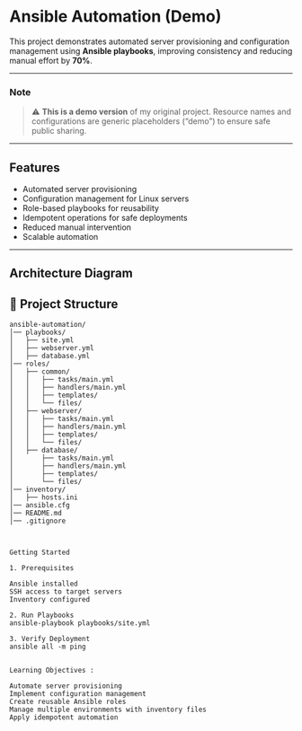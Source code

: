 # Ansible Automation (Demo)

This project demonstrates automated server provisioning and configuration management using **Ansible playbooks**, improving consistency and reducing manual effort by **70%**.

---

### Note
> ⚠️ **This is a demo version** of my original project. Resource names and configurations are generic placeholders (“demo”) to ensure safe public sharing.

---

## Features
- Automated server provisioning
- Configuration management for Linux servers
- Role-based playbooks for reusability
- Idempotent operations for safe deployments
- Reduced manual intervention
- Scalable automation

---

## Architecture Diagram


## 📂 Project Structure

```text
ansible-automation/
│── playbooks/
│   ├── site.yml
│   ├── webserver.yml
│   ├── database.yml
│── roles/
│   ├── common/
│   │   ├── tasks/main.yml
│   │   ├── handlers/main.yml
│   │   ├── templates/
│   │   └── files/
│   ├── webserver/
│   │   ├── tasks/main.yml
│   │   ├── handlers/main.yml
│   │   ├── templates/
│   │   └── files/
│   ├── database/
│       ├── tasks/main.yml
│       ├── handlers/main.yml
│       ├── templates/
│       └── files/
│── inventory/
│   ├── hosts.ini
│── ansible.cfg
│── README.md
│── .gitignore



Getting Started

1. Prerequisites

Ansible installed
SSH access to target servers
Inventory configured

2. Run Playbooks
ansible-playbook playbooks/site.yml

3. Verify Deployment
ansible all -m ping


Learning Objectives :

Automate server provisioning
Implement configuration management
Create reusable Ansible roles
Manage multiple environments with inventory files
Apply idempotent automation